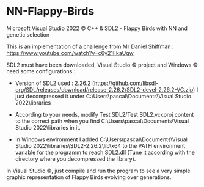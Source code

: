 # NN-Flappy-Birds
Microsoft Visual Studio 2022 © C++ &amp; SDL2 - Flappy Birds with NN and genetic selection

This is an implementation of a challenge from Mr Daniel Shiffman : https://www.youtube.com/watch?v=c6y21FkaUqw

SDL2 must have been downloaded, Visual Studio © project and Windows © need some configurations :

 - Version of SDL2 used : 2.26.2 (https://github.com/libsdl-org/SDL/releases/download/release-2.26.2/SDL2-devel-2.26.2-VC.zip)
I just decompressed it under C:\Users\pascal\Documents\Visual Studio 2022\libraries

- According to your needs, modify Test SDL2/Test SDL2.vcxproj content to the correct path when you find C:\Users\pascal\Documents\Visual Studio 2022\libraries in it.

 - In Windows environment I added C:\Users\pascal\Documents\Visual Studio 2022\libraries\SDL2-2.26.2\lib\x64 to the PATH environment variable for the programm to reach SDL2.dll (Tune it according with the directory where you decompressed the library).

In Visual Studio ©, just compile and run the program to see a very simple graphic representation of Flappy Birds evolving over generations.
